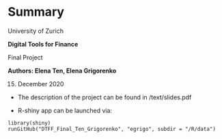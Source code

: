 # Summary
University of Zurich

**Digital Tools for Finance**

Final Project

**Authors: Elena Ten, Elena Grigorenko**

15. December 2020

* The description of the project can be found in /text/slides.pdf

* R-shiny app can be launched via:

```
library(shiny)
runGitHub("DTFF_Final_Ten_Grigorenko", "egrigo", subdir = "/R/data")
```

